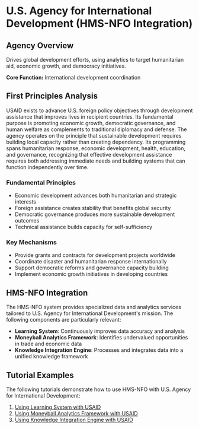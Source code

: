 # U.S. Agency for International Development (HMS-NFO Integration)

## Agency Overview

Drives global development efforts, using analytics to target humanitarian aid, economic growth, and democracy initiatives.

**Core Function:** International development coordination

## First Principles Analysis

USAID exists to advance U.S. foreign policy objectives through development assistance that improves lives in recipient countries. Its fundamental purpose is promoting economic growth, democratic governance, and human welfare as complements to traditional diplomacy and defense. The agency operates on the principle that sustainable development requires building local capacity rather than creating dependency. Its programming spans humanitarian response, economic development, health, education, and governance, recognizing that effective development assistance requires both addressing immediate needs and building systems that can function independently over time.

### Fundamental Principles

- Economic development advances both humanitarian and strategic interests
- Foreign assistance creates stability that benefits global security
- Democratic governance produces more sustainable development outcomes
- Technical assistance builds capacity for self-sufficiency

### Key Mechanisms

- Provide grants and contracts for development projects worldwide
- Coordinate disaster and humanitarian response internationally
- Support democratic reforms and governance capacity building
- Implement economic growth initiatives in developing countries

## HMS-NFO Integration

The HMS-NFO system provides specialized data and analytics services tailored to U.S. Agency for International Development's mission. The following components are particularly relevant:

- **Learning System**: Continuously improves data accuracy and analysis
- **Moneyball Analytics Framework**: Identifies undervalued opportunities in trade and economic data
- **Knowledge Integration Engine**: Processes and integrates data into a unified knowledge framework

## Tutorial Examples

The following tutorials demonstrate how to use HMS-NFO with U.S. Agency for International Development:

1. [Using Learning System with USAID](../tutorials/usaid_learning_system_tutorial.md)
2. [Using Moneyball Analytics Framework with USAID](../tutorials/usaid_moneyball_analytics_framework_tutorial.md)
3. [Using Knowledge Integration Engine with USAID](../tutorials/usaid_knowledge_integration_engine_tutorial.md)
